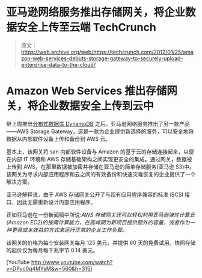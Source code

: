 # 亚马逊网络服务推出存储网关，将企业数据安全上传至云端 TechCrunch

> 原文：<https://web.archive.org/web/https://techcrunch.com/2012/01/25/amazon-web-services-debuts-storage-gateway-to-securely-upload-enterprise-data-to-the-cloud/>

# Amazon Web Services 推出存储网关，将企业数据安全上传到云中

继上周推出[分布式数据库 DynamoDB](https://web.archive.org/web/20221128054418/https://beta.techcrunch.com/2012/01/18/amazon-database-dynamodb/) 之后，亚马逊网络服务推出了另一款产品——AWS Storage Gateway，这是一款为企业提供新选择的服务，可以安全地将数据从内部软件设备上传和备份到 AWS 云。

基本上，该网关将 san 内部软件设备与 Amazon 的基于云的存储连接起来，以便在内部 IT 环境和 AWS 存储基础架构之间实现更安全的集成。通过网关，数据被上传到 AWS，在那里数据被加密并存储在亚马逊的简单存储服务(亚马逊 S3)中。该网关为寻求内部应用程序和云之间的有效备份和快速灾难恢复的企业提供了一个解决方案。

亚马逊解释说，由于 AWS 存储网关公开了与现有应用程序兼容的标准 iSCSI 接口，因此无需重新设计内部应用程序。

正如亚马逊在一份新闻稿中所说:*AWS 存储网关还可以轻松利用亚马逊弹性计算云(Amazon EC2)的按需计算能力，在高峰期为新项目提供额外的容量，或者作为一种更具成本效益的方式来运行正常的企业工作负载。*

该网关的价格为每个安装网关每月 125 美元，并提供 60 天的免费试用。快照存储的起价仅为每月每千兆字节 0.14 美元。

[YouTube http://www.youtube.com/watch?v=DPyc0q4MYsM&w=560&h=315]